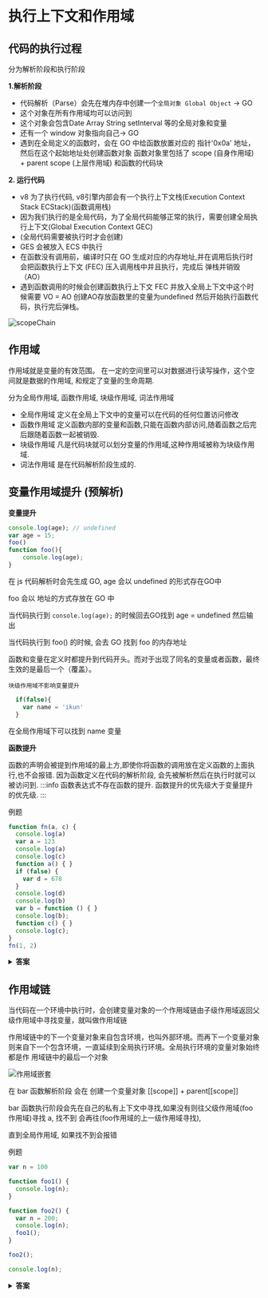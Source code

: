 # 执行上下文和作用域
## 代码的执行过程

分为解析阶段和执行阶段

**1.解析阶段**
  - 代码解析（Parse）会先在堆内存中创建一个`全局对象 Global Object` -> GO
  - 这个对象在所有作用域均可以访问到
  - 这个对象会包含Date Array String setInterval 等的全局对象和变量
  - 还有一个 window 对象指向自己-> GO
  - 遇到在全局定义的函数时，会在 GO 中给函数放置对应的 指针'0x0a' 地址，然后在这个起始地址处创建函数对象
    函数对象里包括了 scope (自身作用域) + parent scope (上层作用域) 和函数的代码块

**2. 运行代码**
 *  v8 为了执行代码, v8引擎内部会有一个执行上下文栈(Execution Context Stack ECStack)(函数调用栈)
 *  因为我们执行的是全局代码，为了全局代码能够正常的执行，需要创建全局执行上下文(Global Execution Context GEC)
 *  (全局代码需要被执行时才会创建)
 *  GES 会被放入 ECS 中执行
 *  在函数没有调用前，编译时只在 GO 生成对应的内存地址,并在调用后执行时会把函数执行上下文 (FEC) 压入调用栈中并且执行，完成后  弹栈并销毁（AO）
 * 遇到函数调用的时候会创建函数执行上下文 FEC 并放入全局上下文中这个时候需要 VO = AO 创建AO存放函数里的变量为undefined 然后开始执行函数代码，执行完后弹栈。



![scopeChain](http://rqikxs8eg.hn-bkt.clouddn.com/img/scopeChain.png)

## 作用域

作用域就是变量的有效范围。 在一定的空间里可以对数据进行读写操作，这个空间就是数据的作用域,
和规定了变量的生命周期.

分为全局作用域, 函数作用域,  块级作用域, 词法作用域

- 全局作用域 定义在全局上下文中的变量可以在代码的任何位置访问修改
- 函数作用域 定义函数内部的变量和函数,只能在函数内部访问,随着函数之后完后跟随着函数一起被销毁.
- 块级作用域 凡是代码块就可以划分变量的作用域,这种作用域被称为块级作用域.
- 词法作用域 是在代码解析阶段生成的.


## 变量作用域提升 (预解析)
**变量提升**
```js
console.log(age); // undefined
var age = 15;
foo()
function foo(){
    console.log(age);
}
```
在 js 代码解析时会先生成 GO, age 会以 undefined 的形式存在GO中

foo 会以 地址的方式存放在 GO 中

当代码执行到 `console.log(age);` 的时候回去GO找到 age = undefined 然后输出

当代码执行到 foo() 的时候, 会去 GO 找到 foo 的内存地址

函数和变量在定义时都提升到代码开头。而对于出现了同名的变量或者函数，最终生效的是最后一个（覆盖）。

`块级作用域不影响变量提升`
```js
  if(false){
    var name = 'ikun'
  }
```
在全局作用域下可以找到 name 变量

**函数提升**

函数的声明会被提到作用域的最上方,即使你将函数的调用放在定义函数的上面执行,也不会报错.
因为函数定义在代码的解析阶段, 会先被解析然后在执行时就可以被访问到.
:::info
函数表达式不存在函数的提升. 函数提升的优先级大于变量提升的优先级.
:::

例题
```js
function fn(a, c) {
  console.log(a)
  var a = 123
  console.log(a)
  console.log(c)
  function a() { }
  if (false) {
    var d = 678
  }
  console.log(d)
  console.log(b)
  var b = function () { }
  console.log(b);
  function c() { }
  console.log(c);
}
fn(1, 2)
```
<details><summary><b>答案</b></summary>
<p>
在 node 运行结果为

[Function: a]

123

[Function: c]

undefined

undefined

[Function: b]

[Function: c]

解释第一个 1. 函数的提升覆盖参数赋值
d 输出 undefined 是因为 `块级作用域不影响变量提升`
第一个 b 输出 undefined 是因为 `函数表达式不存在函数的提升`
</p>
</details>

## 作用域链
当代码在一个环境中执行时，会创建变量对象的一个作用域链由子级作用域返回父级作用域中寻找变量，就叫做作用域链

作用域链中的下一个变量对象来自包含环境，也叫外部环境。而再下一个变量对象
则来自下一个包含环境，一直延续到全局执行环境。全局执行环境的变量对象始终都是作
用域链中的最后一个对象


![作用域嵌套](http://rqikxs8eg.hn-bkt.clouddn.com/img/%E4%BD%9C%E7%94%A8%E5%9F%9F%E5%B5%8C%E5%A5%97.png)

在 bar 函数解析阶段 会在 创建一个变量对象 [[scope]] + parent[[scope]]

bar 函数执行阶段会先在自己的私有上下文中寻找,如果没有则往父级作用域(foo作用域)寻找 a, 找不到 会再往(foo作用域的上一级作用域寻找),

直到全局作用域, 如果找不到会报错

例题

```js
var n = 100

function foo1() {
  console.log(n);
}

function foo2() {
  var n = 200;
  console.log(n);
  foo1();
}

foo2();

console.log(n);
```

<details><summary><b>答案</b></summary>
<p>
200 100 100

foo1() 函数作用域定义在全局作用域下,会先在自己的函数作用域下查找 n, 找不到则往全局作用域下寻找.
</p>
</details>

